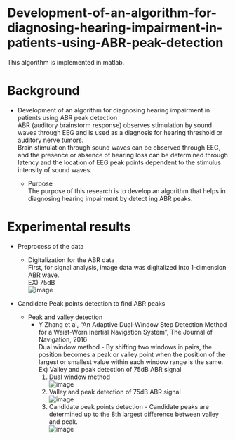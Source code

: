 # Development-of-an-algorithm-for-diagnosing-hearing-impairment-in-patients-using-ABR-peak-detection

This algorithm is implemented in matlab.

# Background 

* Development of an algorithm for diagnosing hearing impairment in patients using ABR peak detection<br>
  ABR (auditory brainstorm response) observes stimulation by sound waves through EEG and is used as a diagnosis for hearing threshold or auditory nerve tumors.<br>
  Brain stimulation through sound waves can be observed through EEG, and the presence or absence of hearing loss can be determined through latency and the location of EEG peak points dependent to the stimulus intensity of sound waves.
  
  * Purpose<br>
    The purpose of this research is to develop an algorithm that helps in diagnosing hearing impairment by detect ing ABR peaks.
    
# Experimental results

* Preprocess of the data
  * Digitalization for the ABR data<br>
    First, for signal analysis, image data was digitalized into 1-dimension ABR wave.<br>
      EX) 75dB<br>
      ![image](https://user-images.githubusercontent.com/86009768/140023678-fcf0d77f-6dae-4bd0-a7d0-7935c12108d1.png)

* Candidate Peak points detection to find ABR peaks
  * Peak and valley detection <br>
    * Y Zhang et al, “An Adaptive Dual-Window Step Detection Method for a Waist-Worn Inertial Navigation System”, The Journal of Navigation, 2016<br>
      Dual window method - By shifting two windows in pairs, the position becomes a peak or valley point when the position of the largest or smallest value within each window range is the same.<br>
      Ex) Valley and peak detection of 75dB ABR signal
         1) Dual window method<br>
            ![image](https://user-images.githubusercontent.com/86009768/140025396-ec9dddeb-bc81-4c48-bb42-5fb7462d8ddc.png)<br>
         2) Valley and peak detection of 75dB ABR signal<br>
            ![image](https://user-images.githubusercontent.com/86009768/140025544-926043ca-022c-4a20-862f-70eeb4f50ac1.png)
         3) Candidate peak points detection - Candidate peaks are determined up to the 8th largest difference between valley and peak.<br>
            ![image](https://user-images.githubusercontent.com/86009768/140026063-84d31325-b393-4f4e-ae12-1395d798b8a0.png)


                

      
 
